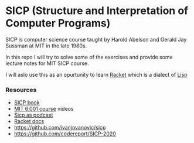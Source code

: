 # SICP (Structure and Interpretation of Computer Programs) 


SICP is computer science course taught by Harold Abelson and Gerald Jay Sussman at MIT in the late 1980s.

In this repo I will try to solve some of the exercises and provide some lecture notes for MIT SICP course.

I will aslo use this as an opurtunity to learn [Racket](https://racket-lang.org) which is a dialect of [Lisp](https://en.wikipedia.org/wiki/Lisp_(programming_language))

### Resources

* [SICP book](http://mitpress.mit.edu/sicp/full-text/book/book.html)
* [MIT 6.001 course](http://ocw.mit.edu/courses/electrical-engineering-and-computer-science/6-001-structure-and-interpretation-of-computer-programs-spring-2005/) videos
* [Sicp as podcast](http://cabezal.com/sicp/)
* [Racket docs](https://docs.racket-lang.org)
* https://github.com/ivanjovanovic/sicp
* https://github.com/codereport/SICP-2020